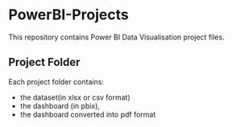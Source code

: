 # PowerBI-Projects
This repository contains Power BI Data Visualisation project files.

## Project Folder
Each project folder contains:
- the dataset(in xlsx or csv format)
- the dashboard (in pbix),
- the dashboard converted into pdf format
